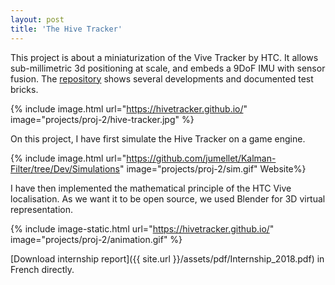```yaml
---
layout: post
title: 'The Hive Tracker'
---
```


This project is about a miniaturization of the Vive Tracker by HTC. It allows sub-millimetric 3d positioning at scale, and embeds a 9DoF IMU with sensor fusion. The <a href="https://github.com/HiveTracker">repository</a> shows several developments and documented test bricks.

{% include image.html url="https://hivetracker.github.io/" image="projects/proj-2/hive-tracker.jpg" %}

On this project, I have first simulate the Hive Tracker on a game engine.

{% include image.html url="https://github.com/jumellet/Kalman-Filter/tree/Dev/Simulations" image="projects/proj-2/sim.gif" Website%}

I have then implemented the mathematical principle of the HTC Vive localisation. As we want it to be open source, we used Blender for 3D virtual representation.

{% include image-static.html url="https://hivetracker.github.io/" image="projects/proj-2/animation.gif" %}

[Download internship report]({{ site.url }}/assets/pdf/Internship_2018.pdf) in French directly.